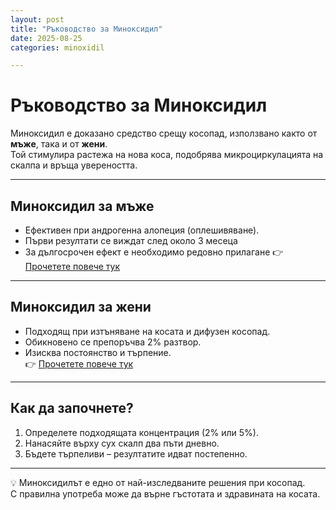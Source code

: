 ```yaml
---
layout: post
title: "Ръководство за Миноксидил"
date: 2025-08-25
categories: minoxidil

---
```


# Ръководство за Миноксидил

Миноксидил е доказано средство срещу косопад, използвано както от **мъже**, така и от **жени**.  
Той стимулира растежа на нова коса, подобрява микроциркулацията на скалпа и връща увереността.  

---

## Миноксидил за мъже
- Ефективен при андрогенна алопеция (оплешивяване).  
- Първи резултати се виждат след около 3 месеца  
- За дългосрочен ефект е необходимо редовно прилагане 
👉 [Прочетете повече тук](/minoxidilbg/2025/08/18/minoxidil-za-mazhe.html)

---

## Миноксидил за жени
- Подходящ при изтъняване на косата и дифузен косопад.  
- Обикновено се препоръчва 2% разтвор.  
- Изисква постоянство и търпение.  
👉 [Прочетете повече тук](/minoxidilbg/2025/08/18/minoxidil-za-zheni.html)

---

## Как да започнете?
1. Определете подходящата концентрация (2% или 5%).  
2. Нанасяйте върху сух скалп два пъти дневно.  
3. Бъдете търпеливи – резултатите идват постепенно.  

---

💡 Миноксидилът е едно от най-изследваните решения при косопад.  
С правилна употреба може да върне гъстотата и здравината на косата.  

